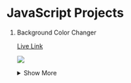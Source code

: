 # JavaScript Projects

1. Background Color Changer
    
    [Live Link](https://java-script-projects-seven.vercel.app/)

    [<img src="https://icons8.com/icon/106562/github"/>](https://github.com/durgaprasad118/JavaScript-Projects/tree/main/Background%20Color%20Changer)
    <details>
    <summary>Show More</summary>
      This is a simple project in which background color changes when the button is clicked.

    - Hex code generation 
    - DOM manipulation
    </details>